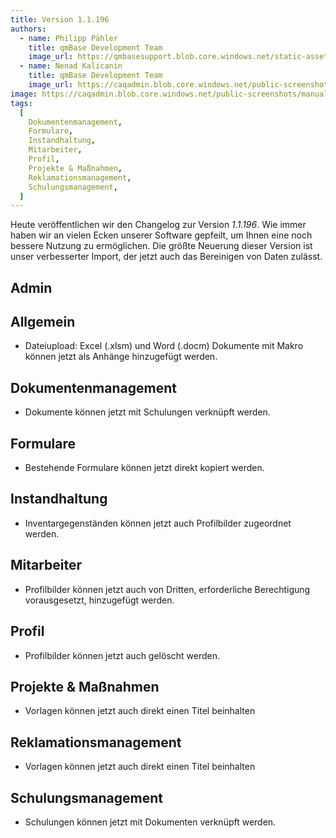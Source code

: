 ```yaml
---
title: Version 1.1.196
authors:
  - name: Philipp Pähler
    title: qmBase Development Team
    image_url: https://qmbasesupport.blob.core.windows.net/static-assets/img/persons/paehler_round.png
  - name: Nenad Kalicanin
    title: qmBase Development Team
    image_url: https://caqadmin.blob.core.windows.net/public-screenshots/manual-screenshots/nenad-profilePicture.jpg
image: https://caqadmin.blob.core.windows.net/public-screenshots/manual-screenshots/Screenshot2023-08-16Startpage_tabs.png
tags:
  [
    Dokumentenmanagement,
    Formulare,
    Instandhaltung,
    Mitarbeiter,
    Profil,
    Projekte & Maßnahmen,
    Reklamationsmanagement,
    Schulungsmanagement,
  ]
---
```


Heute veröffentlichen wir den Changelog zur Version _1.1.196_. Wie immer haben wir an vielen Ecken unserer Software gepfeilt, um Ihnen eine noch bessere Nutzung zu ermöglichen.
Die größte Neuerung dieser Version ist unser verbesserter Import, der jetzt auch das Bereinigen von Daten zulässt.

<!--truncate-->

## Admin

## Allgemein

- Dateiupload: Excel (.xlsm) und Word (.docm) Dokumente mit Makro können jetzt als Anhänge hinzugefügt werden.

## Dokumentenmanagement

- Dokumente können jetzt mit Schulungen verknüpft werden.

## Formulare

- Bestehende Formulare können jetzt direkt kopiert werden.

## Instandhaltung

- Inventargegenständen können jetzt auch Profilbilder zugeordnet werden.

## Mitarbeiter

- Profilbilder können jetzt auch von Dritten, erforderliche Berechtigung vorausgesetzt, hinzugefügt werden.

## Profil

- Profilbilder können jetzt auch gelöscht werden.

## Projekte & Maßnahmen

- Vorlagen können jetzt auch direkt einen Titel beinhalten

## Reklamationsmanagement

- Vorlagen können jetzt auch direkt einen Titel beinhalten

## Schulungsmanagement

- Schulungen können jetzt mit Dokumenten verknüpft werden.
